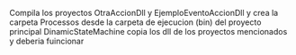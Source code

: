 Compila los proyectos OtraAccionDll y EjemploEventoAccionDll y crea la carpeta Processos desde la carpeta de ejecucion (bin)  del proyecto principal DinamicStateMachine  copia los dll de los proyectos mencionados 
y  deberia fuincionar
